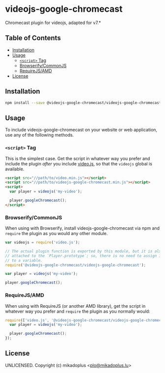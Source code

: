 # videojs-google-chromecast

Chromecast plugin for videojs, adapted for v7.*

## Table of Contents

<!-- START doctoc generated TOC please keep comment here to allow auto update -->
<!-- DON'T EDIT THIS SECTION, INSTEAD RE-RUN doctoc TO UPDATE -->


- [Installation](#installation)
- [Usage](#usage)
  - [`<script>` Tag](#script-tag)
  - [Browserify/CommonJS](#browserifycommonjs)
  - [RequireJS/AMD](#requirejsamd)
- [License](#license)

<!-- END doctoc generated TOC please keep comment here to allow auto update -->
## Installation

```sh
npm install --save @videojs-google-chromecast/videojs-google-chromecast
```

## Usage

To include videojs-google-chromecast on your website or web application, use any of the following methods.

### `<script>` Tag

This is the simplest case. Get the script in whatever way you prefer and include the plugin _after_ you include [video.js][videojs], so that the `videojs` global is available.

```html
<script src="//path/to/video.min.js"></script>
<script src="//path/to/videojs-google-chromecast.min.js"></script>
<script>
  var player = videojs('my-video');

  player.googleChromecast();
</script>
```

### Browserify/CommonJS

When using with Browserify, install videojs-google-chromecast via npm and `require` the plugin as you would any other module.

```js
var videojs = require('video.js');

// The actual plugin function is exported by this module, but it is also
// attached to the `Player.prototype`; so, there is no need to assign it
// to a variable.
require('@videojs-google-chromecast/videojs-google-chromecast');

var player = videojs('my-video');

player.googleChromecast();
```

### RequireJS/AMD

When using with RequireJS (or another AMD library), get the script in whatever way you prefer and `require` the plugin as you normally would:

```js
require(['video.js', '@videojs-google-chromecast/videojs-google-chromecast'], function(videojs) {
  var player = videojs('my-video');

  player.googleChromecast();
});
```

## License

UNLICENSED. Copyright (c) mikadoplus &lt;plo@mikadoplus.lu&gt;


[videojs]: http://videojs.com/
